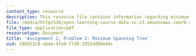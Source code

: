 ```yaml
---
content_type: resource
description: This resource file contains information regarding minimum spanning tree.
file: /media/https%3A/open-learning-course-data-rc.s3.amazonaws.com/6-s096-effective-programming-in-c-and-c-january-iap-2014/19b653c0ab4a4fa9f7d92955dd99e94c_MIT6_S096IAP14_ass2_p2.pdf
file_type: application/pdf
resourcetype: Document
title: 'Assignment 2, Problem 2: Minimum Spanning Tree'
uid: 19b653c0-ab4a-4fa9-f7d9-2955dd99e94c
---
```

